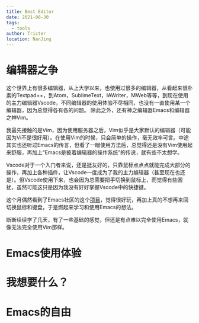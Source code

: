 ```yaml
---
title: Best Editor
date: 2021-08-30
tags: 
  - tools
author: Tricter
location: NanJing
---
```


# 编辑器之争

这个世界上有很多编辑器，从上大学以来，也使用过很多的编辑器，从看起来很朴素的Textpad++，到Atom，SublimeText，IAWriter，MWeb等等，到现在使用的主力编辑器Vscode，不同编辑器的使用体验不尽相同，也没有一直使用某一个编辑器，因为总觉得各有各的问题。
除此之外，还有神之编辑器Emacs和编辑器之神Vim。

我最先接触的是Vim，因为使用服务器之后，Vim似乎是大家默认的编辑器（可能因为Vi不是很好用）。在使用Vim的时候，只会简单的操作，毫无效率可言。中途其实也还听过Emacs的传言，但看了一眼使用方法后，总觉得还是没有Vim使用起来舒服，再加上“Emacs是披着编辑器的操作系统”的传说，就有些不太想学。

Vscode对于一个入门者来说，还是挺友好的，只靠鼠标点点点就能完成大部分的操作，再加上各种插件，让Vscode一度成为了我的主力编辑器（甚至现在也还是）。但Vscode使用下来，也会因为总需要把手切换到鼠标上，而觉得有些困扰，虽然可能这只是因为我没有好好掌握Vscode中的快捷键。

这个月偶然看到了Emacs社区的这个[项目](https://github.com/emacs-eaf/emacs-application-framework)，觉得很好玩，再加上真的不想再来回切换鼠标和键盘，于是燃起来学习和使用Emacs的想法。

断断续续学了几天，有了一些基础的感觉，但还是有点难以完全使用Emacs，就像无法完全使用Vim那样。

# Emacs使用体验

# 我想要什么？

# Emacs的自由